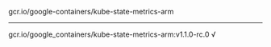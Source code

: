 gcr.io/google-containers/kube-state-metrics-arm 

----
gcr.io/google_containers/kube-state-metrics-arm:v1.1.0-rc.0 √

